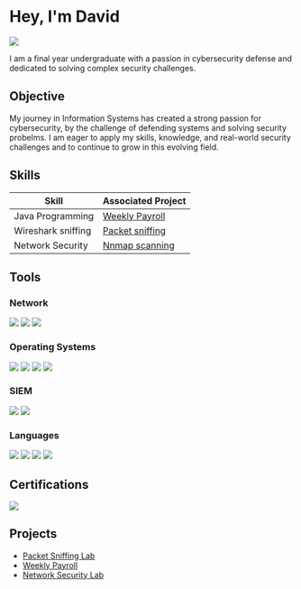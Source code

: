 # Hey, I'm David
<a href="https://www.linkedin.com/in/david-okuyiga/"><img src="https://img.shields.io/badge/-LinkedIn-0072b1?&style=for-the-badge&logo=linkedin&logoColor=white" /></a>


I am a final year undergraduate with a passion in cybersecurity defense and dedicated to solving complex security challenges.

## Objective

My journey in Information Systems has created a strong passion for cybersecurity, by the challenge of defending systems and solving security probelms. I am eager to apply my skills, knowledge, and real-world security challenges and to continue to grow in this evolving field. 

## Skills

| Skill                                         | Associated Project         |
|-----------------------------------------------|----------------------------|
| Java Programming                              | <a href="https://github.com/dayokuyiga/Java-Weekly-Payroll">Weekly Payroll</a>|
| Wireshark sniffing                            | <a href="https://github.com/dayokuyiga/Packet-Sniffing-Lab">Packet sniffing</a>|
| Network Security                              | <a href="https://github.com/dayokuyiga/Network-Security-Lab">Nnmap scanning</a>|

## Tools

### Network
<div>
    <img src="https://img.shields.io/badge/-Wireshark-1679A7?&style=for-the-badge&logo=Wireshark&logoColor=white" />
    <img src="https://img.shields.io/badge/-Suricata-EF3B2D?&style=for-the-badge&logo=Suricata&logoColor=white" />
    <img src="https://img.shields.io/badge/-Nmap-000000?&style=for-the-badge&logo=nmap&logoColor=red" />
</div>

### Operating Systems
<div>
    <img src="https://img.shields.io/badge/-Linux-FCC624?&style=for-the-badge&logo=linux&logoColor=black" />
    <img src="https://img.shields.io/badge/-Windows-0078D6?&style=for-the-badge&logo=windows&logoColor=white" />
    <img src="https://img.shields.io/badge/-Ubuntu-E95420?&style=for-the-badge&logo=ubuntu&logoColor=white" />
    <img src="https://img.shields.io/badge/-Kali%20Linux-557C8A?&style=for-the-badge&logo=kali&logoColor=white" />  
</div>

### SIEM
<div>
    <img src="https://img.shields.io/badge/-Splunk-000000?&style=for-the-badge&logo=Splunk&logoColor=white" />
    <img src="https://img.shields.io/badge/-Datadog-632CA6?&style=for-the-badge&logo=datadog&logoColor=white" />
</div>

### Languages
<div>
    <img src="https://img.shields.io/badge/-Python-3776AB?style=for-the-badge&logo=python&logoColor=white" />
    <img src="https://img.shields.io/badge/-Java-007396?style=for-the-badge&logo=java&logoColor=white" />
    <img src="https://img.shields.io/badge/-Windows%20PowerShell-5391FE?style=for-the-badge&logo=powershell&logoColor=white" />
    <img src="https://img.shields.io/badge/-SQL-4479A1?style=for-the-badge&logo=postgresql&logoColor=white" />
</div>

## Certifications
<div>
    <img src="https://img.shields.io/badge/-Google%20Cybersecurity%20Specialization-4285F4?&style=for-the-badge&logo=google&logoColor=white" />
</div>

## Projects
- <a href="https://github.com/dayokuyiga/Packet-Sniffing-Lab">Packet Sniffing Lab</a>
- <a href="https://github.com/dayokuyiga/Java-Weekly-Payroll">Weekly Payroll</a>
- <a href="https://github.com/dayokuyiga/Network-Security-Lab">Network Security Lab</a>
